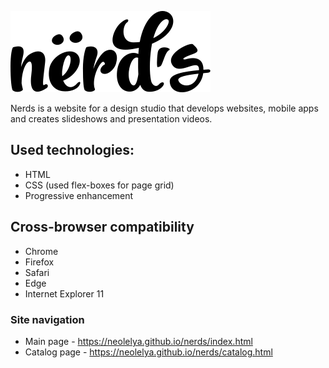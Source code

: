 ![Nerds Logo](/img/nerds-logo.svg)

Nerds is a website for a design studio that develops websites, mobile apps and creates slideshows and presentation videos.

## Used technologies: 
* HTML
* CSS (used flex-boxes for page grid)
* Progressive enhancement

## Cross-browser compatibility
* Chrome 
* Firefox 
* Safari 
* Edge 
* Internet Explorer 11


### Site navigation 
* Main page - https://neolelya.github.io/nerds/index.html
* Catalog page - https://neolelya.github.io/nerds/catalog.html
